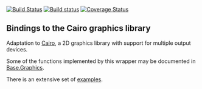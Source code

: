 [![Build Status](https://travis-ci.org/JuliaGraphics/Cairo.jl.svg)](https://travis-ci.org/JuliaGraphics/Cairo.jl)
[![Build status](https://ci.appveyor.com/api/projects/status/l3ega4q8o49edcn1?svg=true)](https://ci.appveyor.com/project/lobingera/cairo-jl-f7sfx)
[![Coverage Status](https://coveralls.io/repos/JuliaGraphics/Cairo.jl/badge.svg?branch=master&service=github)](https://coveralls.io/github/JuliaGraphics/Cairo.jl?branch=master)

## Bindings to the Cairo graphics library ##

Adaptation to [Cairo](https://www.cairographics.org/), a 2D graphics library with support for multiple output devices. 

Some of the functions implemented by this wrapper may be documented in [Base.Graphics](http://docs.julialang.org/en/release-0.3/stdlib/graphics/).

There is an extensive set of [examples](samples/Samples.md).
